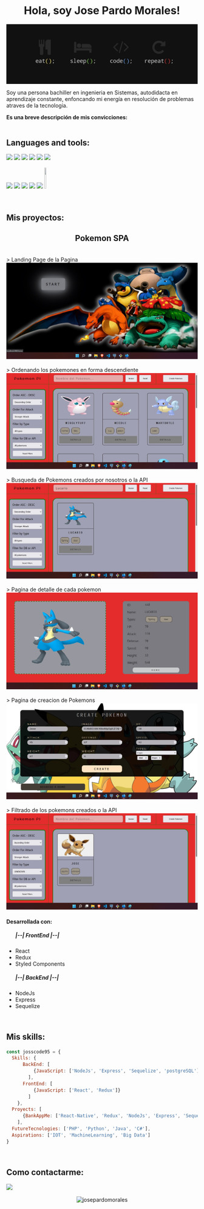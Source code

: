 <h1 align="center">Hola, soy Jose Pardo Morales! </h1>
<img align="center" src="img/coding.jpg">

<br>

<div>
  <p>
    Soy una persona bachiller en ingenieria en Sistemas, autodidacta en aprendizaje constante, enfoncando mi energía en resolución de problemas atraves de la tecnologia. 
  </p>
  <strong>Es una breve descripción de mis convicciones:</strong>
</div>

<br>

## Languages and tools:

<p>
  <code><img width="8%" src="https://www.vectorlogo.zone/logos/w3_html5/w3_html5-icon.svg"></code>
  <code><img width="10%" src="https://www.vectorlogo.zone/logos/w3_css/w3_css-official.svg"></code>
  <code><img width="9%" src="https://www.vectorlogo.zone/logos/javascript/javascript-icon.svg"></code>
  <code><img width="8.5%" src="https://www.vectorlogo.zone/logos/git-scm/git-scm-icon.svg"></code>
  <code><img width="9%" src="https://www.vectorlogo.zone/logos/reactjs/reactjs-icon.svg"></code>
  <code><img width="9%" src="https://www.vectorlogo.zone/logos/sass-lang/sass-lang-icon.svg"></code>
  <br>
  <br>
  <code><img width="9%" src="https://www.vectorlogo.zone/logos/expressjs/expressjs-icon.svg"></code>
  <code><img width="9%" src="https://www.vectorlogo.zone/logos/postgresql/postgresql-vertical.svg"></code>
  <code><img width="9%" src="https://www.vectorlogo.zone/logos/nodejs/nodejs-icon.svg"></code>
  <code><img width="9%" src="https://www.vectorlogo.zone/logos/typescriptlang/typescriptlang-icon.svg"></code>
  <code><img width="9%" src="https://www.vectorlogo.zone/logos/sequelizejs/sequelizejs-icon.svg"></code>
  <code><img width="10%" height="55" src="https://cdn.worldvectorlogo.com/logos/redux.svg"></code>
</p>

<br>

## Mis proyectos:

<h2 align="center">Pokemon SPA</h2>
<p>
  <br>
  > Landing Page de la Pagina
  <a><img src="img/landing.jpg"></a>
  <br>
  <br>
  > Ordenando los pokemones en forma descendiente 
  <a><img src="img/order.jpg"></a>
  <br>
  <br>
  > Busqueda de Pokemons creados por nosotros o la API 
  <a><img src="img/search.jpg"></a>
  <br>
  <br>
  > Pagina de detalle de cada pokemon
  <a><img src="img/detail.jpg"></a>
  <br>
  <br>
  > Pagina de creacion de Pokemons
  <a><img src="img/create.jpg"></a>
  <br>
  <br>
  > Filtrado de los pokemons creados o la API
  <a><img src="img/filter.jpg"></a>
</p>

<h4> Desarrollada con: </h4>
<ul>
  <h5>|--| FrontEnd |--|</h5>
    <li>React</li>
    <li>Redux</li>
    <li>Styled Components</li>
  <h5>|--| BackEnd |--|</h5>
    <li>NodeJs</li>
    <li>Express</li>
    <li>Sequelize</li>
</ul>

<br>

## Mis skills:

```js
const josscode95 = {
  Skills: {
      BackEnd: [
          {JavaScript: ['NodeJs', 'Express', 'Sequelize', 'postgreSQL']}
        ],
      FrontEnd: [
          {JavaScript: ['React', 'Redux']}
        ]
    },
  Proyects: [
      {BankAppMe: ['React-Native', 'Redux', 'NodeJs', 'Express', 'Sequelize', 'Passport']}
    ],
  FutureTecnologies: ['PHP', 'Python', 'Java', 'C#'],
  Aspirations: ['IOT', 'MachineLearning', 'Big Data']
}
```

<br>

## Como contactarme:

<span>
  <a href="https://www.linkedin.com/in/josspm26/"><img width="10%" src="https://www.vectorlogo.zone/logos/linkedin/linkedin-tile.svg"></a>
</span>

<p align="center"><img src="https://github-readme-stats.vercel.app/api/top-langs?username=josscode95&show_icons=true&locale=en&layout=compact" alt="josepardomorales" /></p>
